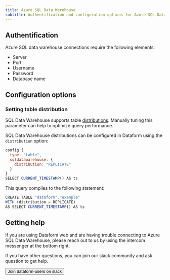 ```yaml
---
title: Azure SQL Data Warehouse
subtitle: Authentification and configuration options for Azure SQL Data Warehouse.
---
```


## Authentification

Azure SQL data warehouse connections require the following elements:

- Server
- Port
- Username
- Password
- Database name

## Configuration options

### Setting table distribution

SQL Data Warehouse supports table <a target="_blank" rel="noopener" href="https://docs.microsoft.com/en-us/azure/sql-data-warehouse/massively-parallel-processing-mpp-architecture#distributions">distributions</a>.
Manually tuning this parameter can help to optimize query performance.

SQL Data Warehouse distributions can be configured in Dataform using the `distribution` option:

```js
config {
  type: "table",
  sqldatawarehouse: {
    distribution: "REPLICATE"
  }
}
SELECT CURRENT_TIMESTAMP() AS ts
```

This query compiles to the following statement:

```js
CREATE TABLE "dataform"."example"
WITH (distribution = REPLICATE)
AS SELECT CURRENT_TIMESTAMP() AS ts
```

## Getting help

If you are using Dataform web and are having trouble connecting to Azure SQL Data Warehouse, please reach out to us by using the intercom messenger at the bottom right.

If you have other questions, you can join our slack community and ask question to get help.

<a href="https://dataform.co/slack"><button>Join dataform-users on slack</button></a>
